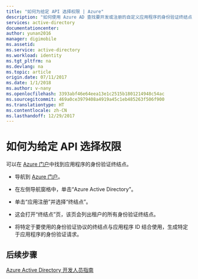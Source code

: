 ```yaml
---
title: "如何为给定 API 选择权限 | Azure"
description: "如何使用 Azure AD 查找要开发或注册的自定义应用程序的身份验证终结点。"
services: active-directory
documentationcenter: 
author: yunan2016
manager: digimobile
ms.assetid: 
ms.service: active-directory
ms.workload: identity
ms.tgt_pltfrm: na
ms.devlang: na
ms.topic: article
origin.date: 07/11/2017
ms.date: 1/1/2018
ms.author: v-nany
ms.openlocfilehash: 3393abf46e64eea13e1c2515b1801214948c54ac
ms.sourcegitcommit: 469a0ce3979408a4919a45c1eb485263f506f900
ms.translationtype: HT
ms.contentlocale: zh-CN
ms.lasthandoff: 12/29/2017
---
```

# <a name="how-to-select-permissions-for-a-given-api"></a>如何为给定 API 选择权限

可以在 [Azure 门户](https://portal.azure.cn)中找到应用程序的身份验证终结点。

-   导航到 [Azure 门户](https://portal.azure.cn)。

-   在左侧导航窗格中，单击“Azure Active Directory”。

-   单击“应用注册”并选择“终结点”。

-   这会打开“终结点”页，该页会列出租户的所有身份验证终结点。

-   将特定于要使用的身份验证协议的终结点与应用程序 ID 结合使用，生成特定于应用程序的身份验证请求。

## <a name="next-steps"></a>后续步骤
[Azure Active Directory 开发人员指南](active-directory/develop/active-directory-developers-guide#authentication-and-authorization-protocols)
